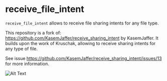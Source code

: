 # receive_file_intent

`receive_file_intent` allows to receive file sharing intents for any file type.

This repository is a fork of: https://github.com/KasemJaffer/receive_sharing_intent by
KasemJaffer. It builds upon the work of Kruschak, allowing to receive sharing
intents for any type of file.

See issue https://github.com/KasemJaffer/receive_sharing_intent/issues/13 for
more information.

![Alt Text](./example/demo.gif)
